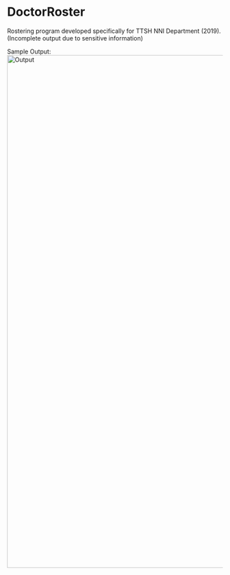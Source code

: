 # DoctorRoster
Rostering program developed specifically for TTSH NNI Department (2019).
(Incomplete output due to sensitive information)

Sample Output:
<img width="1197" alt="Output" src="https://github.com/SamChenYu/DoctorRoster/assets/150127006/85cd3328-b26f-457a-b880-0f63e7fa5082">
